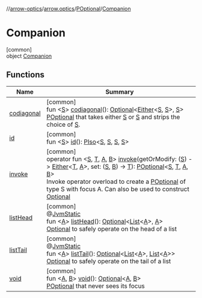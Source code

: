 //[arrow-optics](../../../../index.md)/[arrow.optics](../../index.md)/[POptional](../index.md)/[Companion](index.md)

# Companion

[common]\
object [Companion](index.md)

## Functions

| Name | Summary |
|---|---|
| [codiagonal](codiagonal.md) | [common]<br>fun &lt;[S](codiagonal.md)&gt; [codiagonal](codiagonal.md)(): [Optional](../../index.md#-1955528147%2FClasslikes%2F-617900156)&lt;[Either](../../../../../arrow-core/arrow-core/arrow.core/-either/index.md)&lt;[S](codiagonal.md), [S](codiagonal.md)&gt;, [S](codiagonal.md)&gt;<br>[POptional](../index.md) that takes either [S](codiagonal.md) or [S](codiagonal.md) and strips the choice of [S](codiagonal.md). |
| [id](id.md) | [common]<br>fun &lt;[S](id.md)&gt; [id](id.md)(): [PIso](../../-p-iso/index.md)&lt;[S](id.md), [S](id.md), [S](id.md), [S](id.md)&gt; |
| [invoke](invoke.md) | [common]<br>operator fun &lt;[S](invoke.md), [T](invoke.md), [A](invoke.md), [B](invoke.md)&gt; [invoke](invoke.md)(getOrModify: ([S](invoke.md)) -&gt; [Either](../../../../../arrow-core/arrow-core/arrow.core/-either/index.md)&lt;[T](invoke.md), [A](invoke.md)&gt;, set: ([S](invoke.md), [B](invoke.md)) -&gt; [T](invoke.md)): [POptional](../index.md)&lt;[S](invoke.md), [T](invoke.md), [A](invoke.md), [B](invoke.md)&gt;<br>Invoke operator overload to create a [POptional](../index.md) of type S with focus A. Can also be used to construct [Optional](../../index.md#-1955528147%2FClasslikes%2F-617900156) |
| [listHead](list-head.md) | [common]<br>@[JvmStatic](https://kotlinlang.org/api/latest/jvm/stdlib/kotlin.jvm/-jvm-static/index.html)<br>fun &lt;[A](list-head.md)&gt; [listHead](list-head.md)(): [Optional](../../index.md#-1955528147%2FClasslikes%2F-617900156)&lt;[List](https://kotlinlang.org/api/latest/jvm/stdlib/kotlin.collections/-list/index.html)&lt;[A](list-head.md)&gt;, [A](list-head.md)&gt;<br>[Optional](../../index.md#-1955528147%2FClasslikes%2F-617900156) to safely operate on the head of a list |
| [listTail](list-tail.md) | [common]<br>@[JvmStatic](https://kotlinlang.org/api/latest/jvm/stdlib/kotlin.jvm/-jvm-static/index.html)<br>fun &lt;[A](list-tail.md)&gt; [listTail](list-tail.md)(): [Optional](../../index.md#-1955528147%2FClasslikes%2F-617900156)&lt;[List](https://kotlinlang.org/api/latest/jvm/stdlib/kotlin.collections/-list/index.html)&lt;[A](list-tail.md)&gt;, [List](https://kotlinlang.org/api/latest/jvm/stdlib/kotlin.collections/-list/index.html)&lt;[A](list-tail.md)&gt;&gt;<br>[Optional](../../index.md#-1955528147%2FClasslikes%2F-617900156) to safely operate on the tail of a list |
| [void](void.md) | [common]<br>fun &lt;[A](void.md), [B](void.md)&gt; [void](void.md)(): [Optional](../../index.md#-1955528147%2FClasslikes%2F-617900156)&lt;[A](void.md), [B](void.md)&gt;<br>[POptional](../index.md) that never sees its focus |
